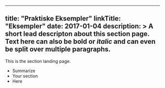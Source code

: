 
---
title: "Praktiske Eksempler"
linkTitle: "Eksempler"
date: 2017-01-04
description: >
  A short lead descripton about this section page. Text here can also be **bold** or _italic_ and can even be split over multiple paragraphs.
---

This is the section landing page.

* Summarize
* Your section
* Here

